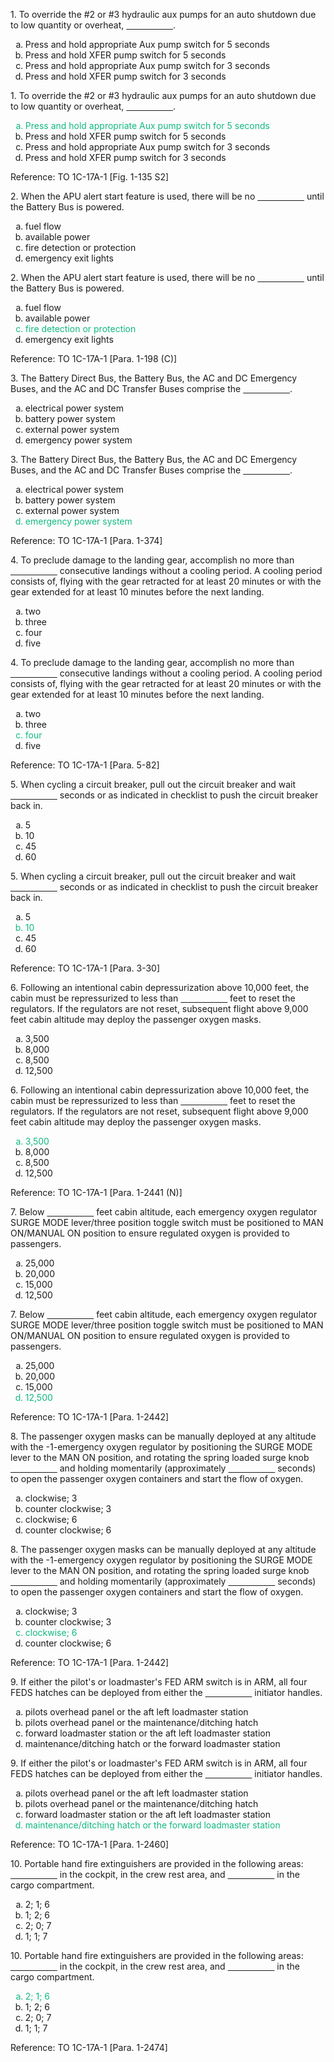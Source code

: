 <section data-auto-animate>
<p>1. To override the #2 or #3 hydraulic aux pumps for an auto shutdown due to low quantity or overheat, <span style="text-decoration: underline; white-space: pre;">                   </span>.</p>
<ol>
<li type="a">Press and hold appropriate Aux pump switch for 5 seconds</li>
<li type="a">Press and hold XFER pump switch for 5 seconds</li>
<li type="a">Press and hold appropriate Aux pump switch for 3 seconds</li>
<li type="a">Press and hold XFER pump switch for 3 seconds</li>
</ol>
</section>

<section>
<section data-auto-animate>
<p>1. To override the #2 or #3 hydraulic aux pumps for an auto shutdown due to low quantity or overheat, <span style="text-decoration: underline; white-space: pre;">                   </span>.</p>
<ol>
<li type="a" style="color: #10B981;">Press and hold appropriate Aux pump switch for 5 seconds</li>
<li type="a">Press and hold XFER pump switch for 5 seconds</li>
<li type="a">Press and hold appropriate Aux pump switch for 3 seconds</li>
<li type="a">Press and hold XFER pump switch for 3 seconds</li>
</ol>
</section>
<section>Reference: TO 1C-17A-1 [Fig. 1-135 S2]</section>
</section>

<section data-auto-animate>
<p>2. When the APU alert start feature is used, there will be no <span style="text-decoration: underline; white-space: pre;">                   </span> until the Battery Bus is powered.</p>
<ol>
<li type="a">fuel flow</li>
<li type="a">available power</li>
<li type="a">fire detection or protection</li>
<li type="a">emergency exit lights</li>
</ol>
</section>

<section>
<section data-auto-animate>
<p>2. When the APU alert start feature is used, there will be no <span style="text-decoration: underline; white-space: pre;">                   </span> until the Battery Bus is powered.</p>
<ol>
<li type="a">fuel flow</li>
<li type="a">available power</li>
<li type="a" style="color: #10B981;">fire detection or protection</li>
<li type="a">emergency exit lights</li>
</ol>
</section>
<section>Reference: TO 1C-17A-1 [Para. 1-198 (C)]</section>
</section>

<section data-auto-animate>
<p>3. The Battery Direct Bus, the Battery Bus, the AC and DC Emergency Buses, and the AC and DC Transfer Buses comprise the <span style="text-decoration: underline; white-space: pre;">                   </span>.</p>
<ol>
<li type="a">electrical power system</li>
<li type="a">battery power system</li>
<li type="a">external power system</li>
<li type="a">emergency power system</li>
</ol>
</section>

<section>
<section data-auto-animate>
<p>3. The Battery Direct Bus, the Battery Bus, the AC and DC Emergency Buses, and the AC and DC Transfer Buses comprise the <span style="text-decoration: underline; white-space: pre;">                   </span>.</p>
<ol>
<li type="a">electrical power system</li>
<li type="a">battery power system</li>
<li type="a">external power system</li>
<li type="a" style="color: #10B981;">emergency power system</li>
</ol>
</section>
<section>Reference: TO 1C-17A-1 [Para. 1-374]</section>
</section>

<section data-auto-animate>
<p>4. To preclude damage to the landing gear, accomplish no more than <span style="text-decoration: underline; white-space: pre;">                   </span> consecutive landings without a cooling period. A cooling period consists of, flying with the gear retracted for at least 20 minutes or with the gear extended for at least 10 minutes before the next landing.</p>
<ol>
<li type="a">two</li>
<li type="a">three</li>
<li type="a">four</li>
<li type="a">five</li>
</ol>
</section>

<section>
<section data-auto-animate>
<p>4. To preclude damage to the landing gear, accomplish no more than <span style="text-decoration: underline; white-space: pre;">                   </span> consecutive landings without a cooling period. A cooling period consists of, flying with the gear retracted for at least 20 minutes or with the gear extended for at least 10 minutes before the next landing.</p>
<ol>
<li type="a">two</li>
<li type="a">three</li>
<li type="a" style="color: #10B981;">four</li>
<li type="a">five</li>
</ol>
</section>
<section>Reference: TO 1C-17A-1 [Para. 5-82]</section>
</section>

<section data-auto-animate>
<p>5. When cycling a circuit breaker, pull out the circuit breaker and wait <span style="text-decoration: underline; white-space: pre;">                   </span> seconds or as indicated in checklist to push the circuit breaker back in.</p>
<ol>
<li type="a">5</li>
<li type="a">10</li>
<li type="a">45</li>
<li type="a">60</li>
</ol>
</section>

<section>
<section data-auto-animate>
<p>5. When cycling a circuit breaker, pull out the circuit breaker and wait <span style="text-decoration: underline; white-space: pre;">                   </span> seconds or as indicated in checklist to push the circuit breaker back in.</p>
<ol>
<li type="a">5</li>
<li type="a" style="color: #10B981;">10</li>
<li type="a">45</li>
<li type="a">60</li>
</ol>
</section>
<section>Reference: TO 1C-17A-1 [Para. 3-30]</section>
</section>

<section data-auto-animate>
<p>6. Following an intentional cabin depressurization above 10,000 feet, the cabin must be repressurized to less than <span style="text-decoration: underline; white-space: pre;">                   </span> feet to reset the regulators. If the regulators are not reset, subsequent flight above 9,000 feet cabin altitude may deploy the passenger oxygen masks.</p>
<ol>
<li type="a">3,500</li>
<li type="a">8,000</li>
<li type="a">8,500</li>
<li type="a">12,500</li>
</ol>
</section>

<section>
<section data-auto-animate>
<p>6. Following an intentional cabin depressurization above 10,000 feet, the cabin must be repressurized to less than <span style="text-decoration: underline; white-space: pre;">                   </span> feet to reset the regulators. If the regulators are not reset, subsequent flight above 9,000 feet cabin altitude may deploy the passenger oxygen masks.</p>
<ol>
<li type="a" style="color: #10B981;">3,500</li>
<li type="a">8,000</li>
<li type="a">8,500</li>
<li type="a">12,500</li>
</ol>
</section>
<section>Reference: TO 1C-17A-1 [Para. 1-2441 (N)]</section>
</section>

<section data-auto-animate>
<p>7. Below <span style="text-decoration: underline; white-space: pre;">                   </span> feet cabin altitude, each emergency oxygen regulator SURGE MODE lever/three position toggle switch must be positioned to MAN ON/MANUAL ON position to ensure regulated oxygen is provided to passengers.</p>
<ol>
<li type="a">25,000</li>
<li type="a">20,000</li>
<li type="a">15,000</li>
<li type="a">12,500</li>
</ol>
</section>

<section>
<section data-auto-animate>
<p>7. Below <span style="text-decoration: underline; white-space: pre;">                   </span> feet cabin altitude, each emergency oxygen regulator SURGE MODE lever/three position toggle switch must be positioned to MAN ON/MANUAL ON position to ensure regulated oxygen is provided to passengers.</p>
<ol>
<li type="a">25,000</li>
<li type="a">20,000</li>
<li type="a">15,000</li>
<li type="a" style="color: #10B981;">12,500</li>
</ol>
</section>
<section>Reference: TO 1C-17A-1 [Para. 1-2442]</section>
</section>

<section data-auto-animate>
<p>8. The passenger oxygen masks can be manually deployed at any altitude with the -1-emergency oxygen regulator by positioning the SURGE MODE lever to the MAN ON position, and rotating the spring loaded surge knob <span style="text-decoration: underline; white-space: pre;">                   </span> and holding momentarily (approximately <span style="text-decoration: underline; white-space: pre;">                   </span> seconds) to open the passenger oxygen containers and start the flow of oxygen.</p>
<ol>
<li type="a">clockwise; 3</li>
<li type="a">counter clockwise; 3</li>
<li type="a">clockwise; 6</li>
<li type="a">counter clockwise; 6</li>
</ol>
</section>

<section>
<section data-auto-animate>
<p>8. The passenger oxygen masks can be manually deployed at any altitude with the -1-emergency oxygen regulator by positioning the SURGE MODE lever to the MAN ON position, and rotating the spring loaded surge knob <span style="text-decoration: underline; white-space: pre;">                   </span> and holding momentarily (approximately <span style="text-decoration: underline; white-space: pre;">                   </span> seconds) to open the passenger oxygen containers and start the flow of oxygen.</p>
<ol>
<li type="a">clockwise; 3</li>
<li type="a">counter clockwise; 3</li>
<li type="a" style="color: #10B981;">clockwise; 6</li>
<li type="a">counter clockwise; 6</li>
</ol>
</section>
<section>Reference: TO 1C-17A-1 [Para. 1-2442]</section>
</section>

<section data-auto-animate>
<p>9. If either the pilot's or loadmaster's FED ARM switch is in ARM, all four FEDS hatches can be deployed from either the <span style="text-decoration: underline; white-space: pre;">                   </span> initiator handles.</p>
<ol>
<li type="a">pilots overhead panel or the aft left loadmaster station</li>
<li type="a">pilots overhead panel or the maintenance/ditching hatch</li>
<li type="a">forward loadmaster station or the aft left loadmaster station</li>
<li type="a">maintenance/ditching hatch or the forward loadmaster station</li>
</ol>
</section>

<section>
<section data-auto-animate>
<p>9. If either the pilot's or loadmaster's FED ARM switch is in ARM, all four FEDS hatches can be deployed from either the <span style="text-decoration: underline; white-space: pre;">                   </span> initiator handles.</p>
<ol>
<li type="a">pilots overhead panel or the aft left loadmaster station</li>
<li type="a">pilots overhead panel or the maintenance/ditching hatch</li>
<li type="a">forward loadmaster station or the aft left loadmaster station</li>
<li type="a" style="color: #10B981;">maintenance/ditching hatch or the forward loadmaster station</li>
</ol>
</section>
<section>Reference: TO 1C-17A-1 [Para. 1-2460]</section>
</section>

<section data-auto-animate>
<p>10. Portable hand fire extinguishers are provided in the following areas: <span style="text-decoration: underline; white-space: pre;">                   </span> in the cockpit, in the crew rest area, and <span style="text-decoration: underline; white-space: pre;">                   </span> in the cargo compartment.</p>
<ol>
<li type="a">2; 1; 6</li>
<li type="a">1; 2; 6</li>
<li type="a">2; 0; 7</li>
<li type="a">1; 1; 7</li>
</ol>
</section>

<section>
<section data-auto-animate>
<p>10. Portable hand fire extinguishers are provided in the following areas: <span style="text-decoration: underline; white-space: pre;">                   </span> in the cockpit, in the crew rest area, and <span style="text-decoration: underline; white-space: pre;">                   </span> in the cargo compartment.</p>
<ol>
<li type="a" style="color: #10B981;">2; 1; 6</li>
<li type="a">1; 2; 6</li>
<li type="a">2; 0; 7</li>
<li type="a">1; 1; 7</li>
</ol>
</section>
<section>Reference: TO 1C-17A-1 [Para. 1-2474]</section>
</section>